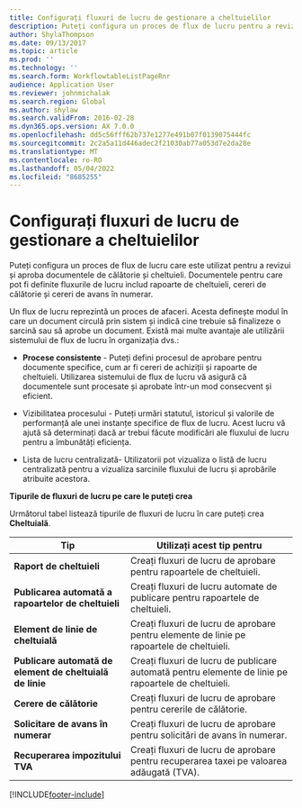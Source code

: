 ```yaml
---
title: Configurați fluxuri de lucru de gestionare a cheltuielilor
description: Puteți configura un proces de flux de lucru pentru a revizui și aproba documentele de călătorie și cheltuieli.
author: ShylaThompson
ms.date: 09/13/2017
ms.topic: article
ms.prod: ''
ms.technology: ''
ms.search.form: WorkflowtableListPageRnr
audience: Application User
ms.reviewer: johnmichalak
ms.search.region: Global
ms.author: shylaw
ms.search.validFrom: 2016-02-28
ms.dyn365.ops.version: AX 7.0.0
ms.openlocfilehash: dd5c56fff62b737e1277e491b07f0139075444fc
ms.sourcegitcommit: 2c2a5a11d446adec2f21030ab77a053d7e2da28e
ms.translationtype: MT
ms.contentlocale: ro-RO
ms.lasthandoff: 05/04/2022
ms.locfileid: "8685255"
---
```

# <a name="set-up-expense-management-workflows"></a>Configurați fluxuri de lucru de gestionare a cheltuielilor

Puteți configura un proces de flux de lucru care este utilizat pentru a revizui și aproba documentele de călătorie și cheltuieli. Documentele pentru care pot fi definite fluxurile de lucru includ rapoarte de cheltuieli, cereri de călătorie și cereri de avans în numerar.

Un flux de lucru reprezintă un proces de afaceri. Acesta definește modul în care un document circulă prin sistem și indică cine trebuie să finalizeze o sarcină sau să aprobe un document. Există mai multe avantaje ale utilizării sistemului de flux de lucru în organizația dvs.:

-   **Procese consistente** - Puteți defini procesul de aprobare pentru documente specifice, cum ar fi cereri de achiziții și rapoarte de cheltuieli. Utilizarea sistemului de flux de lucru vă asigură că documentele sunt procesate și aprobate într-un mod consecvent și eficient.

-   Vizibilitatea procesului - Puteți urmări statutul, istoricul și valorile de performanță ale unei instanțe specifice de flux de lucru. Acest lucru vă ajută să determinați dacă ar trebui făcute modificări ale fluxului de lucru pentru a îmbunătăți eficiența.

-   Lista de lucru centralizată- Utilizatorii pot vizualiza o listă de lucru centralizată pentru a vizualiza sarcinile fluxului de lucru și aprobările atribuite acestora. 

**Tipurile de fluxuri de lucru pe care le puteți crea**

Următorul tabel listează tipurile de fluxuri de lucru în care puteți crea **Cheltuială**.


|              <strong>Tip</strong>              |                   <strong>Utilizați acest tip pentru</strong>                   |
|-------------------------------------------------|-----------------------------------------------------------------------|
|         <strong>Raport de cheltuieli</strong>         |            Creați fluxuri de lucru de aprobare pentru rapoartele de cheltuieli.             |
|  <strong>Publicarea automată a rapoartelor de cheltuieli</strong>   |        Creați fluxuri de lucru automate de publicare pentru rapoartele de cheltuieli.        |
|       <strong>Element de linie de cheltuială</strong>        |     Creați fluxuri de lucru de aprobare pentru elemente de linie pe rapoartele de cheltuieli.      |
| <strong>Publicare automată de element de cheltuială de linie</strong> | Creați fluxuri de lucru de publicare automată pentru elemente de linie pe rapoartele de cheltuieli. |
|       <strong>Cerere de călătorie</strong>       |          Creați fluxuri de lucru de aprobare pentru cererile de călătorie.           |
|      <strong>Solicitare de avans în numerar</strong>      |         Creați fluxuri de lucru de aprobare pentru solicitări de avans în numerar.          |
|        <strong>Recuperarea impozitului TVA</strong>        | Creați fluxuri de lucru de aprobare pentru recuperarea taxei pe valoarea adăugată (TVA).  |



[!INCLUDE[footer-include](../includes/footer-banner.md)]